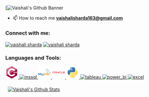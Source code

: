 [![Vaishali's Github Banner](https://i.postimg.cc/c4tDYBy7/Vaishali-Sharda-1.png)
- 📫 How to reach me **vaishalisharda163@gmail.com**
<h3 align="left">Connect with me:</h3>
<p align="left">
<a href="https://linkedin.com/in/vaishali sharda" target="blank"><img align="center" src="https://raw.githubusercontent.com/rahuldkjain/github-profile-readme-generator/master/src/images/icons/Social/linked-in-alt.svg" alt="vaishali sharda" height="30" width="40" /></a>
<a href="https://fb.com/vaishali sharda" target="blank"><img align="center" src="https://raw.githubusercontent.com/rahuldkjain/github-profile-readme-generator/master/src/images/icons/Social/facebook.svg" alt="vaishali sharda" height="30" width="40" /></a>
</p>

<h3 align="left">Languages and Tools:</h3>
<p align="left"> <a href="https://www.w3schools.com/cpp/" target="_blank" rel="noreferrer"> <img src="https://raw.githubusercontent.com/devicons/devicon/master/icons/cplusplus/cplusplus-original.svg" alt="cplusplus" width="40" height="40"/> </a> <a href="https://www.microsoft.com/en-us/sql-server" target="_blank" rel="noreferrer"> <img src="https://www.svgrepo.com/show/303229/microsoft-sql-server-logo.svg" alt="mssql" width="40" height="40"/> </a> <a href="https://www.mysql.com/" target="_blank" rel="noreferrer"> <img src="https://raw.githubusercontent.com/devicons/devicon/master/icons/mysql/mysql-original-wordmark.svg" alt="mysql" width="40" height="40"/> </a> <a href="https://www.oracle.com/" target="_blank" rel="noreferrer"> <img src="https://raw.githubusercontent.com/devicons/devicon/master/icons/oracle/oracle-original.svg" alt="oracle" width="40" height="40"/> </a> <a href="https://www.python.org" target="_blank" rel="noreferrer"> <img src="https://raw.githubusercontent.com/devicons/devicon/master/icons/python/python-original.svg" alt="python" width="40" height="40"/> <a href="https://www.tableau.com/" target="_blank" rel="noreferrer"> <img src="https://i.postimg.cc/P5JyQbwr/tableau.gif" alt="tableau" width="40" height="40"/> <a href="https://powerbi.microsoft.com/en-us/" target="_blank" rel="noreferrer"> <img src="https://i.postimg.cc/J0CYTyWY/power-bi.png" alt="power_bi" width="40" height="40"/> <a href="https://www.microsoft.com/en-us/microsoft-365/excel" target="_blank" rel="noreferrer"> <img src="https://i.postimg.cc/B6pPzkWW/excel.png" alt="excel" width="40" height="40"/> </a> </p>


<a href="https://github.com/vaishalisharda">
  <img align="center" style="margin:0.5rem" src="https://github-readme-stats.vercel.app/api?username=vaishalisharda&show_icons=true&line_height=27&count_private=true&title_color=ffffff&text_color=c9cacc&icon_color=4AB097&bg_color=1A2B34" alt="Vaishali's Github Stats" />
</a>
